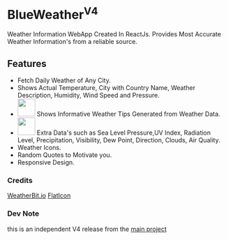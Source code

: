 # BlueWeather<sup>V4</sup>

Weather Information WebApp Created In ReactJs. Provides Most Accurate Weather Information's from a reliable source.

## Features
- Fetch Daily Weather of Any City.
- Shows Actual Temperature, City with Country Name, Weather Description, Humidity, Wind Speed and Pressure.
- <img src="https://icon-library.com/images/new-icon-gif/new-icon-gif-13.jpg" width="40"/> Shows Informative Weather Tips Generated from Weather Data.
- <img src="https://icon-library.com/images/new-icon-gif/new-icon-gif-13.jpg" width="40"/> Extra Data's such as Sea Level Pressure,UV Index, Radiation Level, Precipitation, Visibility, Dew Point, Direction, Clouds, Air Quality.
- Weather Icons.
- Random Quotes to Motivate you.
- Responsive Design.

### Credits
[WeatherBit.io](https://weatherbit.io) [FlatIcon](https://flaticon.com)

### Dev Note
this is an independent V4 release from the [main project](https://github.com/akshayitzme/blueweather)
